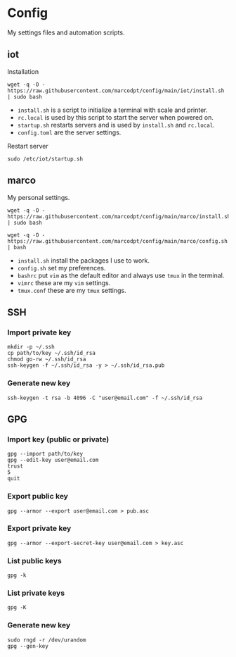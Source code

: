 # Config

My settings files and automation scripts.

## iot
Installation

```
wget -q -O - https://raw.githubusercontent.com/marcodpt/config/main/iot/install.sh | sudo bash
```

 - `install.sh` is a script to initialize a terminal with scale and printer.
 - `rc.local` is used by this script to start the server when powered on.
 - `startup.sh` restarts servers and is used by `install.sh` and `rc.local`.
 - `config.toml` are the server settings.

Restart server

```
sudo /etc/iot/startup.sh
```

## marco
My personal settings.

```
wget -q -O - https://raw.githubusercontent.com/marcodpt/config/main/marco/install.sh | sudo bash
```

```
wget -q -O - https://raw.githubusercontent.com/marcodpt/config/main/marco/config.sh | bash
```

 - `install.sh` install the packages I use to work.
 - `config.sh` set my preferences.
 - `bashrc` put `vim` as the default editor and always use `tmux` in the terminal.
 - `vimrc` these are my `vim` settings.
 - `tmux.conf` these are my `tmux` settings.

## SSH
### Import private key 
```
mkdir -p ~/.ssh
cp path/to/key ~/.ssh/id_rsa
chmod go-rw ~/.ssh/id_rsa
ssh-keygen -f ~/.ssh/id_rsa -y > ~/.ssh/id_rsa.pub
```

### Generate new key
```
ssh-keygen -t rsa -b 4096 -C "user@email.com" -f ~/.ssh/id_rsa
```

## GPG

### Import key (public or private)
```
gpg --import path/to/key
gpg --edit-key user@email.com
trust
5
quit
```

### Export public key
```
gpg --armor --export user@email.com > pub.asc
```

### Export private key
```
gpg --armor --export-secret-key user@email.com > key.asc
```

### List public keys
```
gpg -k
```

### List private keys
```
gpg -K
```

### Generate new key
```
sudo rngd -r /dev/urandom
gpg --gen-key
```
